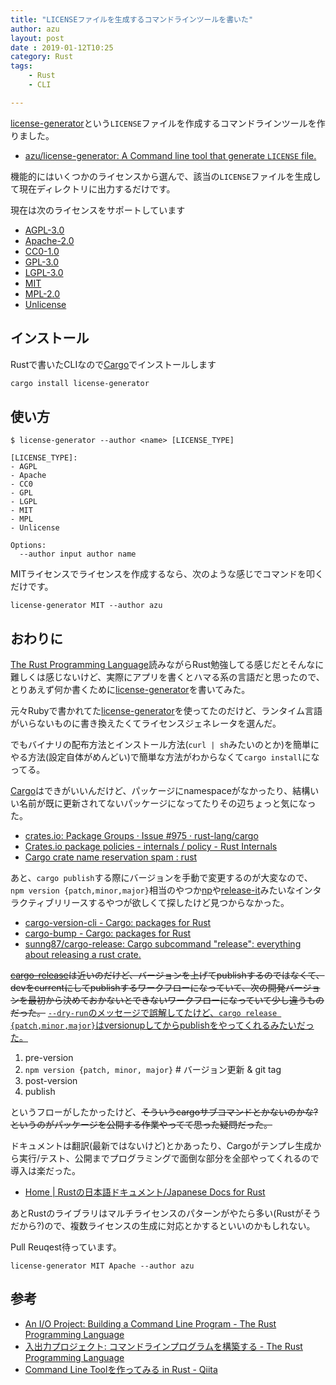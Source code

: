 ```yaml
---
title: "LICENSEファイルを生成するコマンドラインツールを書いた"
author: azu
layout: post
date : 2019-01-12T10:25
category: Rust
tags:
    - Rust
    - CLI

---
```




[license-generator](https://github.com/azu/license-generator)という`LICENSE`ファイルを作成するコマンドラインツールを作りました。

- [azu/license-generator: A Command line tool that generate `LICENSE` file.](https://github.com/azu/license-generator)

機能的にはいくつかのライセンスから選んで、該当の`LICENSE`ファイルを生成して現在ディレクトリに出力するだけです。

現在は次のライセンスをサポートしています

- [AGPL-3.0](http://www.gnu.org/licenses/agpl-3.0)
- [Apache-2.0](https://www.apache.org/licenses/LICENSE-2.0)
- [CC0-1.0](http://creativecommons.org/publicdomain/zero/1.0/)
- [GPL-3.0](http://www.gnu.org/licenses/gpl-3.0)
- [LGPL-3.0](http://www.gnu.org/licenses/lgpl-3.0)
- [MIT](https://opensource.org/licenses/MIT)
- [MPL-2.0](https://www.mozilla.org/en-US/MPL/2.0/)
- [Unlicense](http://unlicense.org/)

## インストール

Rustで書いたCLIなので[Cargo](https://crates.io/)でインストールします

```sh
cargo install license-generator
```

## 使い方

```
$ license-generator --author <name> [LICENSE_TYPE]

[LICENSE_TYPE]:
- AGPL
- Apache
- CC0
- GPL
- LGPL
- MIT
- MPL
- Unlicense

Options:
  --author input author name
```

MITライセンスでライセンスを作成するなら、次のような感じでコマンドを叩くだけです。

```
license-generator MIT --author azu
```

## おわりに

[The Rust Programming Language](https://doc.rust-jp.rs/book/second-edition/)読みながらRust勉強してる感じだとそんなに難しくは感じないけど、実際にアプリを書くとハマる系の言語だと思ったので、とりあえず何か書くために[license-generator](https://github.com/azu/license-generator)を書いてみた。

元々Rubyで書かれてた[license-generator](https://github.com/blaix/license-generator/)を使ってたのだけど、ランタイム言語がいらないものに書き換えたくてライセンスジェネレータを選んだ。

でもバイナリの配布方法とインストール方法(`curl | sh`みたいのとか)を簡単にやる方法(設定自体がめんどい)で簡単な方法がわからなくて`cargo install`になってる。

[Cargo](https://doc.rust-lang.org/cargo/)はできがいいんだけど、パッケージにnamespaceがなかったり、結構いい名前が既に更新されてないパッケージになってたりその辺ちょっと気になった。

- [crates.io: Package Groups · Issue #975 · rust-lang/cargo](https://github.com/rust-lang/cargo/issues/975 "crates.io: Package Groups · Issue #975 · rust-lang/cargo")
- [Crates.io package policies - internals / policy - Rust Internals](https://internals.rust-lang.org/t/crates-io-package-policies/1041 "Crates.io package policies - internals / policy - Rust Internals")
- [Cargo crate name reservation spam : rust](https://www.reddit.com/r/rust/comments/9aaanw/cargo_crate_name_reservation_spam/ "Cargo crate name reservation spam : rust")

あと、`cargo publish`する際にバージョンを手動で変更するのが大変なので、`npm version {patch,minor,major}`相当のやつか[np](https://github.com/sindresorhus/np)や[release-it](https://github.com/webpro/release-it)みたいなインタラクティブリリースするやつが欲しくて探したけど見つからなかった。

- [cargo-version-cli - Cargo: packages for Rust](https://crates.io/crates/cargo-version-cli "cargo-version-cli - Cargo: packages for Rust")
- [cargo-bump - Cargo: packages for Rust](https://crates.io/crates/cargo-bump "cargo-bump - Cargo: packages for Rust")
- [sunng87/cargo-release: Cargo subcommand "release": everything about releasing a rust crate.](https://github.com/sunng87/cargo-release)

<del>[cargo-release](https://github.com/sunng87/cargo-release)は近いのだけど、バージョンを上げてpublishするのではなくて、devをcurrentにしてpublishするワークフローになっていて、次の開発バージョンを最初から決めておかないとできないワークフローになっていて少し違うものだった。</del>
<ins>`--dry-run`のメッセージで誤解してたけど、`cargo release {patch,minor,major}`はversionupしてからpublishをやってくれるみたいだった。</ins>

1. pre-version
2. `npm version {patch, minor, major}` # バージョン更新 & git tag
3. post-version
4. publish

というフローがしたかったけど、<del>そういうcargoサブコマンドとかないのかな? というのがパッケージを公開する作業やってて思った疑問だった。</del>

ドキュメントは翻訳(最新ではないけど)とかあったり、Cargoがテンプレ生成から実行/テスト、公開までプログラミングで面倒な部分を全部やってくれるので導入は楽だった。

- [Home | Rustの日本語ドキュメント/Japanese Docs for Rust](https://doc.rust-jp.rs/)

あとRustのライブラリはマルチライセンスのパターンがやたら多い(Rustがそうだから?)ので、複数ライセンスの生成に対応とかするといいのかもしれない。

Pull Reuqest待っています。

```
license-generator MIT Apache --author azu
```

## 参考

- [An I/O Project: Building a Command Line Program - The Rust Programming Language](https://doc.rust-lang.org/book/ch12-00-an-io-project.html)
- [入出力プロジェクト: コマンドラインプログラムを構築する - The Rust Programming Language](https://doc.rust-jp.rs/book/second-edition/ch12-00-an-io-project.html)
- [Command Line Toolを作ってみる in Rust - Qiita](https://qiita.com/watawuwu/items/b20abfae62f76e4b4c0c)
